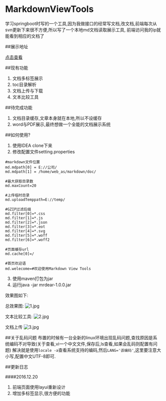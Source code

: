 # MarkdownViewTools

学习springboot时写的一个工具,因为我做接口的经常写文档,改文档,前端每次从svn更新下来很不方便,所以写了一个本地md文档读取展示工具,
前端访问我的ip就能看到相应的文档了

##展示地址

[点击查看](http://mrdear.cn:8090)

##现有功能
1. 文档多标签展示
2. toc目录解析
3. 文档上传与下载
4. 文本比较工具

##待完成功能
1. 文档目录缓存,文章本身就在本地,所以不设缓存
2. word与PDF展示,最终想做一个全能的文档展示系统

##如何使用?

1. 使用IDEA clone下来
2. 修改配置文件setting.properties

```
#markdown文件位置
md.mdpath[0] = E://公司/
md.mdpath[1] = /home/web_as/markdown/doc/

#最大获取目录数
md.maxCount=20

#上传临时目录
md.uploadTemppath=E://temp/

#GZIP过滤后缀
md.filter[0]=*.css
md.filter[1]=*.js
md.filter[2]=*.json
md.filter[3]=*.eot
md.filter[4]=*.svg
md.filter[5]=*.woff
md.filter[6]=*.woff2

#页面缓存url
md.cache[0]=/

#首页欢迎语
md.welecome=#欢迎使用Markdown View Tools
```

3. 使用maven打包为jar
4. 运行java -jar mrdear-1.0.0.jar

效果图如下:

总效果图:
![1.jpg](http://upload-images.jianshu.io/upload_images/2148449-e22805b5008ef94f.jpg?imageMogr2/auto-orient/strip%7CimageView2/2/w/1240)

文本比较工具:
![2.jpg](http://upload-images.jianshu.io/upload_images/2148449-a2cf45fff3a3b7ce.jpg?imageMogr2/auto-orient/strip%7CimageView2/2/w/1240)

文档上传
![3.jpg](http://upload-images.jianshu.io/upload_images/2148449-5c846c7315275eed.jpg?imageMogr2/auto-orient/strip%7CimageView2/2/w/1240)


##关于乱码问题
布置的时候有一台全新的linux环境出现乱码问题,查找原因是系统编码不对导致(关于查看,vi一个中文文件,保存后,ls查看,如果会乱码则配置有问题)
解决就是使用`locale -a`查看系统支持的编码,然后`LANG='该编码'`,这里要注意大小写,配置中文UTF-8即可.


##更新日志

####2016.12.20
1. 前端页面使用layui重新设计
2. 增加多标签显示,很方便的功能
